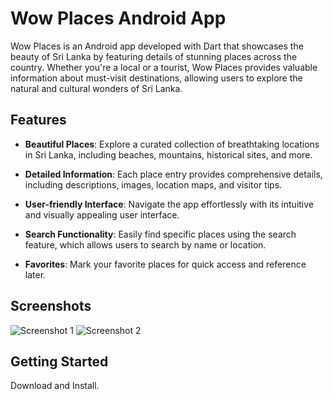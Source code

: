 # Wow Places Android App

Wow Places is an Android app developed with Dart that showcases the beauty of Sri Lanka by featuring details of stunning places across the country. Whether you're a local or a tourist, Wow Places provides valuable information about must-visit destinations, allowing users to explore the natural and cultural wonders of Sri Lanka.

## Features

- **Beautiful Places**: Explore a curated collection of breathtaking locations in Sri Lanka, including beaches, mountains, historical sites, and more.

- **Detailed Information**: Each place entry provides comprehensive details, including descriptions, images, location maps, and visitor tips.

- **User-friendly Interface**: Navigate the app effortlessly with its intuitive and visually appealing user interface.

- **Search Functionality**: Easily find specific places using the search feature, which allows users to search by name or location.

- **Favorites**: Mark your favorite places for quick access and reference later.

## Screenshots

![Screenshot 1](screenshots/screenshot1.png)
![Screenshot 2](screenshots/screenshot2.png)
<!-- Add more screenshots here -->

## Getting Started

Download and Install.

